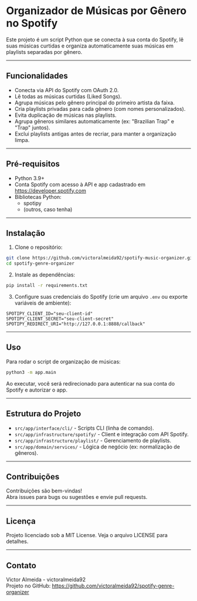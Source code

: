 # Organizador de Músicas por Gênero no Spotify

Este projeto é um script Python que se conecta à sua conta do Spotify, lê suas músicas curtidas e organiza automaticamente suas músicas em playlists separadas por gênero.

---

## Funcionalidades

- Conecta via API do Spotify com OAuth 2.0.
- Lê todas as músicas curtidas (Liked Songs).
- Agrupa músicas pelo gênero principal do primeiro artista da faixa.
- Cria playlists privadas para cada gênero (com nomes personalizados).
- Evita duplicação de músicas nas playlists.
- Agrupa gêneros similares automaticamente (ex: "Brazilian Trap" e "Trap" juntos).
- Exclui playlists antigas antes de recriar, para manter a organização limpa.

---

## Pré-requisitos

- Python 3.9+
- Conta Spotify com acesso à API e app cadastrado em https://developer.spotify.com
- Bibliotecas Python:
    - spotipy
    - (outros, caso tenha)

---

## Instalação

1. Clone o repositório:

```bash
git clone https://github.com/victoralmeida92/spotify-music-organizer.git
cd spotify-genre-organizer
```

2. Instale as dependências:

```bash
pip install -r requirements.txt
```

3. Configure suas credenciais do Spotify (crie um arquivo `.env` ou exporte variáveis de ambiente):

```env
SPOTIPY_CLIENT_ID="seu-client-id"
SPOTIPY_CLIENT_SECRET="seu-client-secret"
SPOTIPY_REDIRECT_URI="http://127.0.0.1:8888/callback"
```

---

## Uso

Para rodar o script de organização de músicas:

```bash
python3 -m app.main
```

Ao executar, você será redirecionado para autenticar na sua conta do Spotify e autorizar o app.

---

## Estrutura do Projeto

- `src/app/interface/cli/` - Scripts CLI (linha de comando).
- `src/app/infrastructure/spotify/` - Client e integração com API Spotify.
- `src/app/infrastructure/playlist/` - Gerenciamento de playlists.
- `src/app/domain/services/` - Lógica de negócio (ex: normalização de gêneros).

---

## Contribuições

Contribuições são bem-vindas!  
Abra issues para bugs ou sugestões e envie pull requests.

---

## Licença

Projeto licenciado sob a MIT License. Veja o arquivo LICENSE para detalhes.

---

## Contato

Victor Almeida - victoralmeida92  
Projeto no GitHub: https://github.com/victoralmeida92/spotify-genre-organizer
